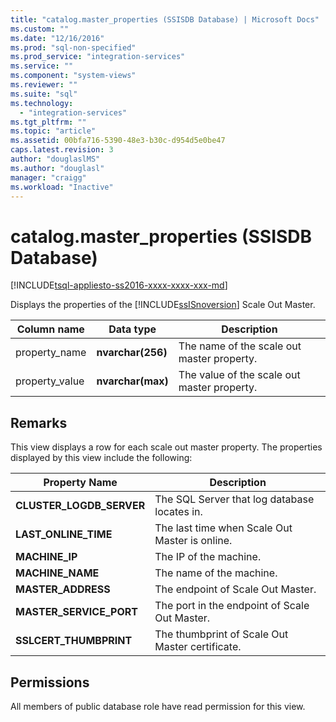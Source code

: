 ```yaml
---
title: "catalog.master_properties (SSISDB Database) | Microsoft Docs"
ms.custom: ""
ms.date: "12/16/2016"
ms.prod: "sql-non-specified"
ms.prod_service: "integration-services"
ms.service: ""
ms.component: "system-views"
ms.reviewer: ""
ms.suite: "sql"
ms.technology: 
  - "integration-services"
ms.tgt_pltfrm: ""
ms.topic: "article"
ms.assetid: 00bfa716-5390-48e3-b30c-d954d5e0be47
caps.latest.revision: 3
author: "douglaslMS"
ms.author: "douglasl"
manager: "craigg"
ms.workload: "Inactive"
---
```

# catalog.master_properties (SSISDB Database)
[!INCLUDE[tsql-appliesto-ss2016-xxxx-xxxx-xxx-md](../../includes/tsql-appliesto-ss2016-xxxx-xxxx-xxx-md.md)]

Displays the properties of the [!INCLUDE[ssISnoversion](../../includes/ssisnoversion-md.md)] Scale Out Master.

|Column name|Data type|Description|  
|-----------------|---------------|-----------------|  
|property_name|**nvarchar(256)**|The name of the scale out master property.|  
|property_value|**nvarchar(max)**|The value of the scale out master property.|

## Remarks
This view displays a row for each scale out master property. The properties displayed by this view include the following:

|Property Name|Description|  
|-------------------|-----------------| 
|**CLUSTER_LOGDB_SERVER**|The SQL Server that log database locates in.|
|**LAST_ONLINE_TIME**|The last time when Scale Out Master is online.|
|**MACHINE_IP**|The IP of the machine.|
|**MACHINE_NAME**|The name of the machine.|
|**MASTER_ADDRESS**|The endpoint of Scale Out Master.|
|**MASTER_SERVICE_PORT**|The port in the endpoint of Scale Out Master.|
|**SSLCERT_THUMBPRINT**|The thumbprint of Scale Out Master certificate.|

## Permissions
All members of public database role have read permission for this view. 
